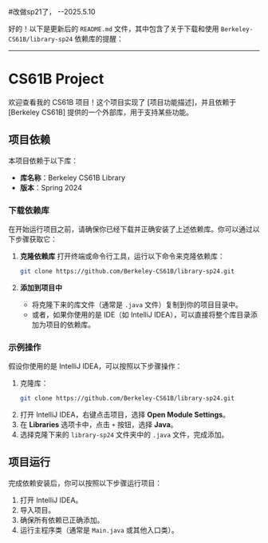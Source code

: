 #改做sp21了， --2025.5.10



好的！以下是更新后的 `README.md` 文件，其中包含了关于下载和使用 `Berkeley-CS61B/library-sp24` 依赖库的提醒：

---

# CS61B Project

欢迎查看我的 CS61B 项目！这个项目实现了 [项目功能描述]，并且依赖于 [Berkeley CS61B] 提供的一个外部库，用于支持某些功能。

## 项目依赖

本项目依赖于以下库：

- **库名称**：Berkeley CS61B Library
- **版本**：Spring 2024

### 下载依赖库

在开始运行项目之前，请确保你已经下载并正确安装了上述依赖库。你可以通过以下步骤获取它：

1. **克隆依赖库**
   打开终端或命令行工具，运行以下命令来克隆依赖库：
   ```bash
   git clone https://github.com/Berkeley-CS61B/library-sp24.git
   ```

2. **添加到项目中**
   - 将克隆下来的库文件（通常是 `.java` 文件）复制到你的项目目录中。
   - 或者，如果你使用的是 IDE（如 IntelliJ IDEA），可以直接将整个库目录添加为项目的依赖库。

### 示例操作

假设你使用的是 IntelliJ IDEA，可以按照以下步骤操作：

1. 克隆库：
   ```bash
   git clone https://github.com/Berkeley-CS61B/library-sp24.git
   ```
2. 打开 IntelliJ IDEA，右键点击项目，选择 **Open Module Settings**。
3. 在 **Libraries** 选项卡中，点击 `+` 按钮，选择 **Java**。
4. 选择克隆下来的 `library-sp24` 文件夹中的 `.java` 文件，完成添加。

## 项目运行

完成依赖安装后，你可以按照以下步骤运行项目：

1. 打开 IntelliJ IDEA。
2. 导入项目。
3. 确保所有依赖已正确添加。
4. 运行主程序类（通常是 `Main.java` 或其他入口类）。

